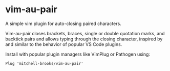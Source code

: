 # vim-au-pair
A simple vim plugin for auto-closing paired characters.

Vim-au-pair closes brackets, braces, single or double quotation marks, and backtick pairs and allows typing through the closing character, inspired by and similar to the behavior of popular VS Code plugins.

Install with popular plugin managers like VimPlug or Pathogen using:

```Plug 'mitchell-brooks/vim-au-pair'```
